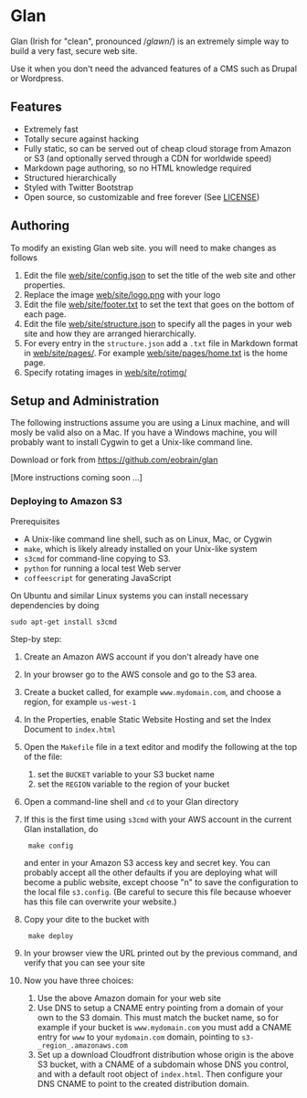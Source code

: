 # Glan

Glan (Irish for "clean", pronounced /_glawn_/) is an extremely simple
way to build a very fast, secure web site.

Use it when you don't need the advanced features of a CMS such as
Drupal or Wordpress.

## Features

* Extremely fast
* Totally secure against hacking
* Fully static, so can be served out of cheap cloud storage from
  Amazon or S3 (and optionally served through a CDN for worldwide speed)
* Markdown page authoring, so no HTML knowledge required
* Structured hierarchically
* Styled with Twitter Bootstrap
* Open source, so customizable and free forever (See [LICENSE](LICENSE.md))



## Authoring

To modify an existing Glan web site. you will need to make changes as follows

1. Edit the file [web/site/config.json](web/site/config.json) to set the
title of the web site and other properties.
2. Replace the image [web/site/logo.png](web/site/logo.png) with your logo
3. Edit the file [web/site/footer.txt](web/site/footer.txt) to set the
text that goes on the bottom of each page.
4. Edit the file [web/site/structure.json](web/site/structure.json) to
specify all the pages in your web site and how they are arranged
hierarchically.
5. For every entry in the `structure.json` add a `.txt` file in
Markdown format in
[web/site/pages/](web/site/pages/).  For example
[web/site/pages/home.txt](web/site/pages/home.txt) is the home page. 
6. Specify rotating images in [web/site/rotimg/](web/site/rotimg/)


## Setup and Administration

The following instructions assume you are using a Linux machine, and
will mosly be valid also on a Mac.  If you have a Windows machine, you
will probably want to install Cygwin to get a Unix-like command line.

Download or fork from <https://github.com/eobrain/glan> 

[More instructions coming soon ...]

### Deploying to Amazon S3

Prerequisites

* A Unix-like command line shell, such as on Linux, Mac, or Cygwin
* `make`, which is likely already installed on your Unix-like system
* `s3cmd` for command-line copying to S3.
* `python` for running a local test Web server
* `coffeescript` for generating JavaScript


On Ubuntu and similar Linux systems you can install necessary
dependencies by doing

    sudo apt-get install s3cmd
        

Step-by step:

1. Create an Amazon AWS account if you don't already have one
2. In your browser go to the AWS console and go to the S3 area.
3. Create a bucket called, for example `www.mydomain.com`, and choose
a region, for example `us-west-1`
4. In the Properties, enable Static Website Hosting and set the Index
Document to `index.html`
5. Open the `Makefile` file in a text editor and modify the following
at the top of the file:
    1. set the `BUCKET` variable to your S3 bucket name
    2. set the `REGION` variable to the region of your bucket 
6. Open a command-line shell and `cd` to your Glan directory
7. If this is the first time using `s3cmd` with your AWS account in
the current Glan installation, do

        make config
        
    and enter in your Amazon S3 access key and secret key.  You can
    probably accept all the other defaults if you are deploying what
    will become a public website, except choose "n" to save the
    configuration to the local file `s3.config`.  (Be careful to
    secure this file because whoever has this file can overwrite your
    website.)
8. Copy your dite to the bucket with

        make deploy

9. In your browser view the URL printed out by the previous command,
and verify that you can see your site
10. Now you have three choices:
    1. Use the above Amazon domain for your web site
    2. Use DNS to setup a CNAME entry pointing from a domain of your
    own to the S3 domain.  This must match the bucket name, so for
    example if your bucket is `www.mydomain.com` you must add a CNAME
    entry for `www` to your `mydomain.com` domain, pointing to
    `s3-_region_.amazonaws.com`
    3. Set up a download Cloudfront distribution whose origin is the
    above S3 bucket, with a CNAME of a subdomain whose DNS you
    control, and with a default root object of `index.html`.  Then
    configure your DNS CNAME to point to the created distribution domain.
